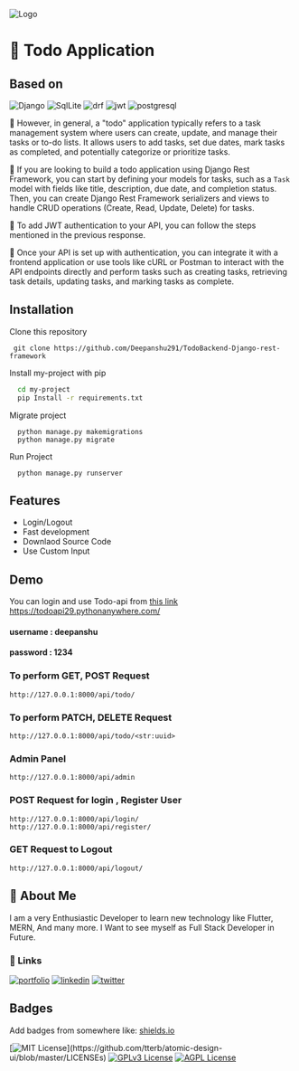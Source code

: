 
![Logo](https://img.freepik.com/free-icon/todo-list_318-10185.jpg)


# 📝 **Todo Application**
## Based on
 ![Django](https://img.shields.io/badge/Django-092E20?style=for-the-badge&logo=django&logoColor=green)
 ![SqlLite](https://img.shields.io/badge/SQLite-07405E?style=for-the-badge&logo=sqlite&logoColor=white)
![drf](https://img.shields.io/badge/django%20rest-ff1709?style=for-the-badge&logo=django&logoColor=white)
![jwt](https://img.shields.io/badge/JWT-000000?style=for-the-badge&logo=JSON%20web%20tokens&logoColor=white)
![postgresql](https://img.shields.io/badge/PostgreSQL-316192?style=for-the-badge&logo=postgresql&logoColor=white)



📌 However, in general, a "todo" application typically refers to a task management system where users can create, update, and manage their tasks or to-do lists. It allows users to add tasks, set due dates, mark tasks as completed, and potentially categorize or prioritize tasks.

🔧 If you are looking to build a todo application using Django Rest Framework, you can start by defining your models for tasks, such as a `Task` model with fields like title, description, due date, and completion status. Then, you can create Django Rest Framework serializers and views to handle CRUD operations (Create, Read, Update, Delete) for tasks.

🔐 To add JWT authentication to your API, you can follow the steps mentioned in the previous response.

🚀 Once your API is set up with authentication, you can integrate it with a frontend application or use tools like cURL or Postman to interact with the API endpoints directly and perform tasks such as creating tasks, retrieving task details, updating tasks, and marking tasks as complete.



## Installation

Clone this repository
   ```
    git clone https://github.com/Deepanshu291/TodoBackend-Django-rest-framework
   ```
Install my-project with pip

```bash
  cd my-project
  pip Install -r requirements.txt
```
Migrate project 
```
  python manage.py makemigrations  
  python manage.py migrate
```  

Run Project 
```
  python manage.py runserver
```  
## Features

- Login/Logout 
- Fast development
- Downlaod Source Code
- Use Custom Input 


## Demo

You can login and use Todo-api from [this link]("https://todoapi29.pythonanywhere.com/") https://todoapi29.pythonanywhere.com/

#### username : deepanshu 
#### password : 1234

### To perform GET, POST Request
```
http://127.0.0.1:8000/api/todo/
```

### To perform  PATCH, DELETE Request
```
http://127.0.0.1:8000/api/todo/<str:uuid>
```

### Admin Panel 

```
http://127.0.0.1:8000/api/admin
```

### POST Request for login , Register User
```
http://127.0.0.1:8000/api/login/
http://127.0.0.1:8000/api/register/
```
### GET Request to Logout
```
http://127.0.0.1:8000/api/logout/
```


## 🚀 About Me
I am a very Enthusiastic Developer to learn new technology like Flutter, MERN, And many more. I Want to see myself as Full Stack Developer in Future.

### 🔗 Links
[![portfolio](https://img.shields.io/badge/my_portfolio-000?style=for-the-badge&logo=ko-fi&logoColor=white)](https://katherinempeterson.com/)
[![linkedin](https://img.shields.io/badge/linkedin-0A66C2?style=for-the-badge&logo=linkedin&logoColor=white)](https://www.linkedin.com/)
[![twitter](https://img.shields.io/badge/twitter-1DA1F2?style=for-the-badge&logo=twitter&logoColor=white)](https://twitter.com/)
## Badges

Add badges from somewhere like: [shields.io](https://shields.io/)

[![MIT License](https://img.shields.io/apm/l/atomic-design-ui.svg?)](https://github.com/tterb/atomic-design-ui/blob/master/LICENSEs)
[![GPLv3 License](https://img.shields.io/badge/License-GPL%20v3-yellow.svg)](https://opensource.org/licenses/)
[![AGPL License](https://img.shields.io/badge/license-AGPL-blue.svg)](http://www.gnu.org/licenses/agpl-3.0)

